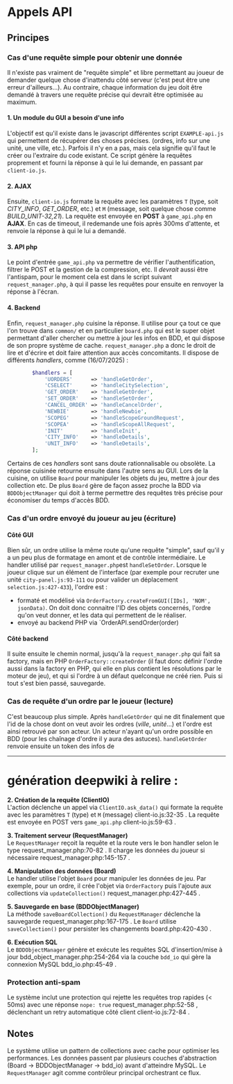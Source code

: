 # Appels API
## Principes
### Cas d'une requête simple pour obtenir une donnée
Il n'existe pas vraiment de "requête simple" et libre permettant au joueur de demander quelque chose d'inattendu côté serveur (c'est peut être une erreur d'ailleurs...).
Au contraire, chaque information du jeu doit être demandé à travers une requête précise qui devrait être optimisée au maximum.
#### 1. Un module du GUI a besoin d'une info
L'objectif est qu'il existe dans le javascript différentes script `EXAMPLE-api.js` qui permettent de récupérer des choses précises. (ordres, info sur une unité, une ville, etc.). Parfois il n'y en a pas, mais cela signifie qu'il faut le créer ou l'extraire du code existant. Ce script génère la requêtes proprement et fourni la réponse à qui le lui demande, en passant par `client-io.js`.
#### 2. AJAX
Ensuite, `client-io.js` formate la requête avec les paramètres `T` (type, soit _CITY_INFO_, _GET_ORDER_, etc.) et `M` (message, soit quelque chose comme _BUILD_UNIT-32,21_). La requête est envoyée en **POST** à `game_api.php` en **AJAX**. En cas de timeout, il redemande une fois après 300ms d'attente, et renvoie la réponse à qui le lui a demandé.
#### 3. API php
Le point d'entrée `game_api.php` va permettre de vérifier l'authentification, filtrer le POST et la gestion de la compression, etc. Il _devrait_ aussi être l'antispam, pour le moment cela est dans le script suivant `request_manager.php`, à qui il passe les requêtes pour ensuite en renvoyer la réponse à l'écran.
#### 4. Backend
Enfin, `request_manager.php` cuisine la réponse. Il utilise pour ça tout ce que l'on trouve dans `common/` et en particulier `board.php` qui est le super objet permettant d'aller chercher ou mettre à jour les infos en BDD, et qui dispose de son propre système de cache. `request_manager.php`  a donc le droit de lire et d'écrire et doit faire attention aux accès concomitants. Il dispose de différents _handlers_, comme (16/07/2025) :
```php
        $handlers = [
            'UORDERS'      => 'handleGetOrder',
            'CSELECT'      => 'handleCitySelection',
            'GET_ORDER'    => 'handleGetOrder',
            'SET_ORDER'    => 'handleSetOrder',
            'CANCEL_ORDER' => 'handleCancelOrder',
            'NEWBIE'       => 'handleNewbie',
            'SCOPEG'       => 'handleScopeGroundRequest',
            'SCOPEA'       => 'handleScopeAllRequest',
            'INIT'         => 'handleInit',
            'CITY_INFO'    => 'handleDetails',
            'UNIT_INFO'    => 'handleDetails',
        ];
```
Certains de ces _handlers_ sont sans doute rationnalisable ou obsolète. La réponse cuisinée retourne ensuite dans l'autre sens au GUI. Lors de la cuisine, on utilise `Board` pour manipuler les objets du jeu, mettre à jour des collection etc. De plus `Board` gère de façon assez proche la BDD via `BDDObjectManager` qui doit à terme permettre des requêtes très précise pour économiser du temps d'accès BDD.
### Cas d'un ordre envoyé du joueur au jeu (écriture)
#### Côté GUI
Bien sûr, un ordre utilise la même route qu'une requête "simple", sauf qu'il y a un peu plus de formatage en amont et de contrôle intermédiaire. Le handler utilisé par `request_manager.php`est `handleSetOrder`. Lorsque le joueur clique sur un élément de l'interface (par exemple pour recruter une unité `city-panel.js:93-111` ou pour valider un déplacement `selection.js:427-433`), l'ordre est  :
 - formaté et modélisé via `OrderFactory.createFromGUI([IDs], 'NOM', jsonData)`. On doit donc connaitre l'ID des objets concernés, l'ordre qu'on veut donner, et les data qui permettent de le réaliser.
 - envoyé au backend PHP via `OrderAPI.sendOrder(order)
#### Côté backend
Il suite ensuite le chemin normal, jusqu'à la `request_manager.php` qui fait sa factory, mais en PHP  `OrderFactory::createOrder` (il faut donc définir l'ordre aussi dans la factory en PHP, qui elle en plus contient les résolutions par le moteur de jeu), et qui si l'ordre à un défaut quelconque ne créé rien. Puis si tout s'est bien passé, sauvegarde.
### Cas de requête d'un ordre par le joueur  (lecture)
C'est beaucoup plus simple. Après `handleGetOrder` qui ne dit finalement que l'id de la chose dont on veut avoir les ordres (_ville_, _unité_...) et l'ordre est ainsi retrouvé par son acteur. Un acteur n'ayant qu'un ordre possible en BDD (pour les chaînage d'ordre il y aura des astuces). `handleGetOrder` renvoie ensuite un token des infos de 


______________
# génération deepwiki à relire :

**2. Création de la requête (ClientIO)**  
L'action déclenche un appel via `ClientIO.ask_data()` qui formate la requête avec les paramètres `T` (type) et `M` (message) client-io.js:32-35 . La requête est envoyée en POST vers `game_api.php` client-io.js:59-63 .

**3. Traitement serveur (RequestManager)**  
Le `RequestManager` reçoit la requête et la route vers le bon handler selon le type request_manager.php:70-82 . Il charge les données du joueur si nécessaire request_manager.php:145-157 .

**4. Manipulation des données (Board)**  
Le handler utilise l'objet `Board` pour manipuler les données de jeu. Par exemple, pour un ordre, il crée l'objet via `OrderFactory` puis l'ajoute aux collections via `updateCollection()` request_manager.php:427-445 .

**5. Sauvegarde en base (BDDObjectManager)**  
La méthode `saveBoardCollection()` du `RequestManager` déclenche la sauvegarde request_manager.php:167-175 . Le `Board` utilise `saveCollection()` pour persister les changements board.php:420-430 .

**6. Exécution SQL**  
Le `BDDObjectManager` génère et exécute les requêtes SQL d'insertion/mise à jour bdd_object_manager.php:254-264 via la couche `bdd_io` qui gère la connexion MySQL bdd_io.php:45-49 .


### Protection anti-spam

Le système inclut une protection qui rejette les requêtes trop rapides (< 50ms) avec une réponse `nope: true` request_manager.php:52-58 , déclenchant un retry automatique côté client client-io.js:72-84 .

## Notes

Le système utilise un pattern de collections avec cache pour optimiser les performances. Les données passent par plusieurs couches d'abstraction (Board → BDDObjectManager → bdd_io) avant d'atteindre MySQL. Le `RequestManager` agit comme contrôleur principal orchestrant ce flux.
